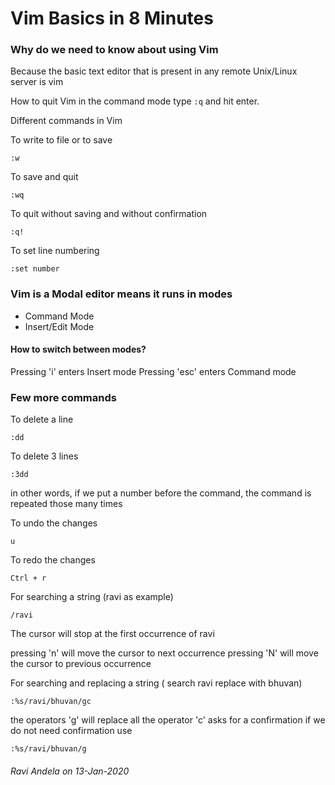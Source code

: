 # Vim Basics in 8 Minutes

### Why do we need to know about using Vim

Because the basic text editor that is present in any remote Unix/Linux server is vim

How to quit Vim in the command mode type ` :q ` and hit enter.

Different commands in Vim

To write to file or to save
```vim
:w 
```

To save and quit
``` vim
:wq
```

To quit without saving and without confirmation
```vim
:q!
```

To set line numbering
```vim
:set number
```

### Vim is a Modal editor means it runs in modes

* Command Mode
* Insert/Edit Mode

#### How to switch between modes?

Pressing 'i' enters Insert mode
Pressing 'esc' enters Command mode

### Few more commands

To delete a line
```vim
:dd 
```

To delete 3 lines
```vim
:3dd
```
in other words, if we put a number before the command, the command is repeated those many times

To undo the changes
```vim
u
```

To redo the changes
```vim
Ctrl + r
```

For searching a string (ravi as example)
```vim
/ravi
```
The cursor will stop at the first occurrence of ravi

pressing 'n' will move the cursor to next occurrence
pressing 'N' will move the cursor to previous occurrence

For searching and replacing a string ( search ravi replace with bhuvan)
```vim
:%s/ravi/bhuvan/gc
```
the operators 'g' will replace all
the operator 'c' asks for a confirmation
if we do not need confirmation use
```vim
:%s/ravi/bhuvan/g
```


###### Ravi Andela on 13-Jan-2020


